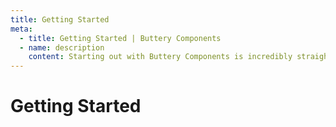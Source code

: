 ```yaml
---
title: Getting Started
meta:
  - title: Getting Started | Buttery Components
  - name: description
    content: Starting out with Buttery Components is incredibly straight forward.
---
```


# Getting Started
